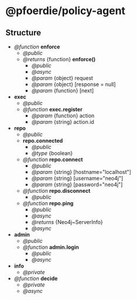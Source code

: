 # @pfoerdie/policy-agent

## Structure

- _@function_ __enforce__
    - _@public_
    - _@returns_ {function} __enforce()__
        - _@public_
        - _@async_
        - _@param_ {object} request 
        - _@param_ {object} [response = null] 
        - _@param_ {function} [next] 
- __exec__
    - _@public_
    - _@function_ __exec.register__
        - _@param_ {function} action
        - _@param_ {string} action.id
- __repo__
    - _@public_
    - __repo.connected__
        - _@public_
        - _@type_ {boolean}
    - _@function_ __repo.connect__
        - _@public_
        - _@param_ {string} [hostname="localhost"]
        - _@param_ {string} [username="neo4j"]
        - _@param_ {string} [password="neo4j"]
    - _@function_ __repo.disconnect__ 
        - _@public_
    - _@function_ __repo.ping__ 
        - _@public_
        - _@async_
        - _@returns_ {Neo4j~ServerInfo}
        - _@async_
- __admin__
    - _@public_
    - _@function_ __admin.login__
        - _@public_
        - _@async_
- __info__
    - _@private_
- _@function_ __decide__
    - _@private_
    - _@async_
